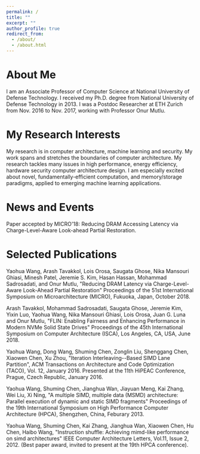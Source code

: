 ```yaml
---
permalink: /
title: ""
excerpt: ""
author_profile: true
redirect_from: 
  - /about/
  - /about.html
---
```




About Me 
========
I am an Associate Professor of Computer Science at National University of Defense Technology. I received my Ph.D. degree from National University of Defense Technology in 2013. I was a Postdoc Researcher at ETH Zurich from Nov. 2016 to Nov. 2017, working with Professor Onur Mutlu.


My Research Interests
=======
My research is in computer architecture, machine learning and security. My work spans and stretches the boundaries of computer architecture. My research tackles many issues in high performance, energy efficiency, hardware security computer architecture design. I am especially excited about novel, fundamentally-efficient computation, and memory/storage paradigms, applied to emerging machine learning applications.

News and Events
=========
Paper accepted by MICRO'18: Reducing DRAM Accessing Latency via Charge-Level-Aware Look-ahead Partial Restoration.

Selected Publications
==========

Yaohua Wang, Arash Tavakkol, Lois Orosa, Saugata Ghose, Nika Mansouri Ghiasi, Minesh Patel, Jeremie S. Kim, Hasan Hassan, Mohammad Sadrosadati, and Onur Mutlu,
"Reducing DRAM Latency via Charge-Level-Aware Look-Ahead Partial Restoration"
Proceedings of the 51st International Symposium on Microarchitecture (MICRO), Fukuoka, Japan, October 2018. 

Arash Tavakkol, Mohammad Sadrosadati, Saugata Ghose, Jeremie Kim, Yixin Luo, Yaohua Wang, Nika Mansouri Ghiasi, Lois Orosa, Juan G. Luna and Onur Mutlu,
"FLIN: Enabling Fairness and Enhancing Performance in Modern NVMe Solid State Drives"
Proceedings of the 45th International Symposium on Computer Architecture (ISCA), Los Angeles, CA, USA, June 2018. 

Yaohua Wang, Dong Wang, Shuming Chen, Zonglin Liu, Shenggang Chen, Xiaowen Chen, Xu Zhou, "Iteration Interleaving--Based SIMD Lane Partition", ACM Transactions on Architecture and Code Optimization (TACO), Vol. 12, January 2016. Presented at the 11th HiPEAC Conference, Prague, Czech Republic, January 2016. 

Yaohua Wang, Shuming Chen, Jianghua Wan, Jiayuan Meng, Kai Zhang, Wei Liu, Xi Ning, "A multiple SIMD, multiple data (MSMD) architecture: Parallel execution of dynamic and static SIMD fragments" Proceedings of the 19th International Symposium on High Performance Computer Architecture (HPCA), Shengzhen, China, Feburary 2013.

Yaohua Wang, Shuming Chen, Kai Zhang, Jianghua Wan, Xiaowen Chen, Hu Chen, Haibo Wang,
"Instruction shuffle: Achieving mimd-like performance on simd architectures" IEEE Computer Architecture Letters, Vol.11, Issue 2, 2012. (Best paper award, invited to present at the 19th HPCA conference).


